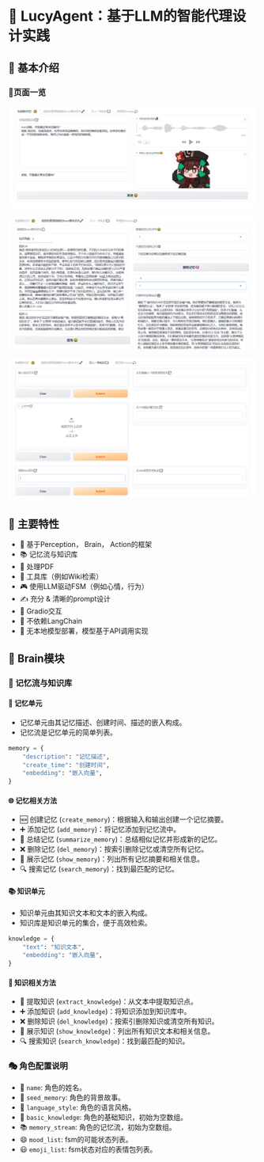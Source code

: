 # 🤖 LucyAgent：基于LLM的智能代理设计实践

## 🎉 基本介绍

### 💬页面一览

![示例图片](./markdown/talk.png)

![示例图片](./markdown/manage.png)

![示例图片](./markdown/knowledge.png)

## 🌟 主要特性
- 🧠 基于Perception， Brain， Action的框架
- 📚 记忆流与知识库
- 📝 处理PDF
- 🔧 工具库（例如Wiki检索）
- 🎮 使用LLM驱动FSM（例如心情，行为）
- ✍️ 充分 & 清晰的prompt设计
- 🎨 Gradio交互
- 🚫 不依赖LangChain
- 🚫 无本地模型部署，模型基于API调用实现

## 🧠 Brain模块

### 📝 记忆流与知识库

#### 🧩 记忆单元
- 记忆单元由其记忆描述、创建时间、描述的嵌入构成。
- 记忆流是记忆单元的简单列表。

```python
memory = {
    "description": "记忆描述",
    "create_time": "创建时间",
    "embedding": "嵌入向量",
}
```

#### 🌐 记忆相关方法
- 🆕 创建记忆 (`create_memory`)：根据输入和输出创建一个记忆摘要。
- ➕ 添加记忆 (`add_memory`)：将记忆添加到记忆流中。
- 📝 总结记忆 (`summarize_memory`)：总结相似记忆并形成新的记忆。
- ❌ 删除记忆 (`del_memory`)：按索引删除记忆或清空所有记忆。
- 👀 展示记忆 (`show_memory`)：列出所有记忆摘要和相关信息。
- 🔍 搜索记忆 (`search_memory`)：找到最匹配的记忆。

#### 📚 知识单元
- 知识单元由其知识文本和文本的嵌入构成。
- 知识库是知识单元的集合，便于高效检索。

```python
knowledge = {
    "text": "知识文本",
    "embedding": "嵌入向量",
}
```

#### 📖 知识相关方法
- 🧠 提取知识 (`extract_knowledge`)：从文本中提取知识点。
- ➕ 添加知识 (`add_knowledge`)：将知识添加到知识库中。
- ❌ 删除知识 (`del_knowledge`)：按索引删除知识或清空所有知识。
- 👀 展示知识 (`show_knowledge`)：列出所有知识文本和相关信息。
- 🔍 搜索知识 (`search_knowledge`)：找到最匹配的知识。

### 🎭 角色配置说明

- 📛 `name`: 角色的姓名。
- 🌱 `seed_memory`: 角色的背景故事。
- 💬 `language_style`: 角色的语言风格。
- 🧠 `basic_knowledge`: 角色的基础知识，初始为空数组。
- 📚 `memory_stream`: 角色的记忆流，初始为空数组。
- 😄 `mood_list`: fsm的可能状态列表。
- 😃 `emoji_list`: fsm状态对应的表情包列表。


